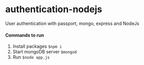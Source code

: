# authentication-nodejs
User authentication with passport, mongo, express and NodeJs

#### Commands to run
1. Install packages ```$npm i```
2. Start mongoDB server  ```$mongod```
2. Run ```$node app.js```
